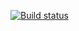 [![Build status](https://ci.appveyor.com/api/projects/status/kwrk6fc6lo6srb5l?svg=true)](https://ci.appveyor.com/project/YULLEN1/web-interface)